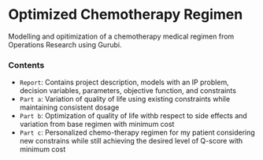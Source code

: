# Optimized Chemotherapy Regimen

Modelling and opitimization of a chemotherapy medical regimen from Operations Research using Gurubi.

### Contents

* `Report`: Contains project description, models with an IP problem, decision variables, parameters, objective function, and constraints
* `Part a`: Variation of quality of life using existing constraints while maintaining consistent dosage
* `Part b`: Optimization of quality of life withb respect to side effects and variation from base regimen with minimum cost
* `Part c`: Personalized chemo-therapy regimen for my patient considering new constrains while still achieving the desired level of Q-score with minimum cost
